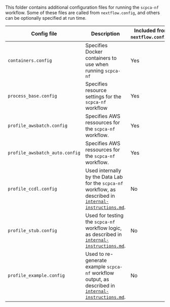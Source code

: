 This folder contains additional configuration files for running the `scpca-nf` workflow.
Some of these files are called from `nextflow.config`, and others can be optionally specified at run time.


| Config file | Description | Included from `nextflow.config`? |
|-----------|-------------|---|
| `containers.config` | Specifies Docker containers to use when running `scpca-nf` | Yes |
| `process_base.config` | Specifies resource settings for the `scpca-nf` workflow | Yes |
| `profile_awsbatch.config`| Specifies AWS ressources for the `scpca-nf` workflow. | Yes |
| `profile_awsbatch_auto.config`| Specifies AWS ressources for the `scpca-nf` workflow. | Yes |
| `profile_ccdl.config` | Used internally by the Data Lab for the `scpca-nf` workflow, as described in [`internal-instructions.md`](../internal-instructions.md#running-scpca-nf-as-a-data-lab-staff-member). | No |
| `profile_stub.config` | Used for testing the `scpca-nf` workflow logic, as described in [`internal-instructions.md`](../internal-instructions.md#testing-the-workflow). |  No |
| `profile_example.config` | Used to re-generate example `scpca-nf` workflow output, as described in [`internal-instructions.md`](../internal-instructions.md#processing-example-data). | No |
